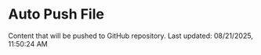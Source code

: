 # Auto Push File

Content that will be pushed to GitHub repository.
Last updated: 08/21/2025, 11:50:24 AM